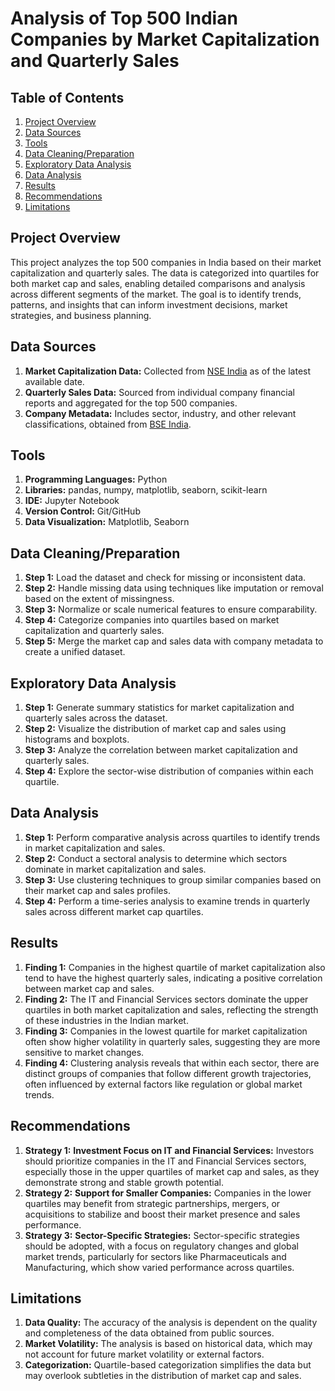 # Analysis of Top 500 Indian Companies by Market Capitalization and Quarterly Sales

## Table of Contents 
1. [Project Overview](#project-overview)
2. [Data Sources](#data-sources)
3. [Tools](#tools)
4. [Data Cleaning/Preparation](#data-cleaningpreparation)
5. [Exploratory Data Analysis](#exploratory-data-analysis)
6. [Data Analysis](#data-analysis)
7. [Results](#results)
8. [Recommendations](#recommendations)
9. [Limitations](#limitations)
    
## Project Overview
This project analyzes the top 500 companies in India based on their market capitalization and quarterly sales. The data is categorized into quartiles for both market cap and sales, enabling detailed comparisons and analysis across different segments of the market. The goal is to identify trends, patterns, and insights that can inform investment decisions, market strategies, and business planning.

## Data Sources
1. **Market Capitalization Data:** Collected from [NSE India](https://www.nseindia.com/) as of the latest available date.
2. **Quarterly Sales Data:** Sourced from individual company financial reports and aggregated for the top 500 companies.
3. **Company Metadata:** Includes sector, industry, and other relevant classifications, obtained from [BSE India](https://www.bseindia.com/).
   
## Tools
1. **Programming Languages:** Python
2. **Libraries:** pandas, numpy, matplotlib, seaborn, scikit-learn
3. **IDE:** Jupyter Notebook
4. **Version Control:** Git/GitHub
5. **Data Visualization:** Matplotlib, Seaborn
   
## Data Cleaning/Preparation
1. **Step 1:** Load the dataset and check for missing or inconsistent data.
2. **Step 2:** Handle missing data using techniques like imputation or removal based on the extent of missingness.
3. **Step 3:** Normalize or scale numerical features to ensure comparability.
4. **Step 4:** Categorize companies into quartiles based on market capitalization and quarterly sales.
5. **Step 5:** Merge the market cap and sales data with company metadata to create a unified dataset.
   
## Exploratory Data Analysis
1. **Step 1:** Generate summary statistics for market capitalization and quarterly sales across the dataset.
2. **Step 2:** Visualize the distribution of market cap and sales using histograms and boxplots.
3. **Step 3:** Analyze the correlation between market capitalization and quarterly sales.
4. **Step 4:** Explore the sector-wise distribution of companies within each quartile.
   
## Data Analysis 
1. **Step 1:** Perform comparative analysis across quartiles to identify trends in market capitalization and sales.
2. **Step 2:** Conduct a sectoral analysis to determine which sectors dominate in market capitalization and sales.
3. **Step 3:** Use clustering techniques to group similar companies based on their market cap and sales profiles.
4. **Step 4:** Perform a time-series analysis to examine trends in quarterly sales across different market cap quartiles.
   
## Results
1. **Finding 1:** Companies in the highest quartile of market capitalization also tend to have the highest quarterly sales, indicating a positive correlation between market cap and sales.
2. **Finding 2:** The IT and Financial Services sectors dominate the upper quartiles in both market capitalization and sales, reflecting the strength of these industries in the Indian market.
3. **Finding 3:** Companies in the lowest quartile for market capitalization often show higher volatility in quarterly sales, suggesting they are more sensitive to market changes.
4. **Finding 4:** Clustering analysis reveals that within each sector, there are distinct groups of companies that follow different growth trajectories, often influenced by external factors like regulation or global market trends.
   
## Recommendations
1. **Strategy 1:** **Investment Focus on IT and Financial Services:** Investors should prioritize companies in the IT and Financial Services sectors, especially those in the upper quartiles of market cap and sales, as they demonstrate strong and stable growth potential.
2. **Strategy 2:** **Support for Smaller Companies:** Companies in the lower quartiles may benefit from strategic partnerships, mergers, or acquisitions to stabilize and boost their market presence and sales performance.
3. **Strategy 3:** **Sector-Specific Strategies:** Sector-specific strategies should be adopted, with a focus on regulatory changes and global market trends, particularly for sectors like Pharmaceuticals and Manufacturing, which show varied performance across quartiles.
   
## Limitations
1. **Data Quality:** The accuracy of the analysis is dependent on the quality and completeness of the data obtained from public sources.
2. **Market Volatility:** The analysis is based on historical data, which may not account for future market volatility or external factors.
3. **Categorization:** Quartile-based categorization simplifies the data but may overlook subtleties in the distribution of market cap and sales.
